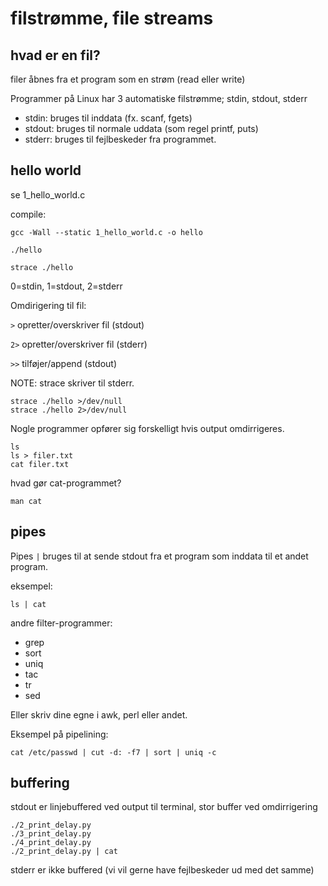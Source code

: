 
# filstrømme, file streams

## hvad er en fil?

filer åbnes fra et program som en strøm (read eller write)

Programmer på Linux har 3 automatiske filstrømme; stdin, stdout, stderr

- stdin: bruges til inddata (fx. scanf, fgets)
- stdout: bruges til normale uddata (som regel printf, puts)
- stderr: bruges til fejlbeskeder fra programmet.

## hello world

se 1_hello_world.c

compile:
```
gcc -Wall --static 1_hello_world.c -o hello

./hello

strace ./hello
```

0=stdin, 1=stdout, 2=stderr

Omdirigering til fil:

   `>`  opretter/overskriver fil (stdout)

   `2>`  opretter/overskriver fil (stderr)

   `>>` tilføjer/append (stdout)

NOTE: strace skriver til stderr.

```
strace ./hello >/dev/null
strace ./hello 2>/dev/null
```

Nogle programmer opfører sig forskelligt hvis output omdirrigeres.

```
ls
ls > filer.txt
cat filer.txt
```

hvad gør cat-programmet?

```
man cat
```

## pipes

Pipes `|` bruges til at sende stdout fra et program som inddata til et andet
program.

eksempel:
```
ls | cat
```

andre filter-programmer:

- grep
- sort
- uniq
- tac
- tr
- sed

Eller skriv dine egne i awk, perl eller andet.

Eksempel på pipelining:

```
cat /etc/passwd | cut -d: -f7 | sort | uniq -c
```

## buffering
stdout er linjebuffered ved output til terminal, stor buffer ved omdirrigering

```
./2_print_delay.py
./3_print_delay.py
./4_print_delay.py
./2_print_delay.py | cat
```

stderr er ikke buffered (vi vil gerne have fejlbeskeder ud med det samme)


